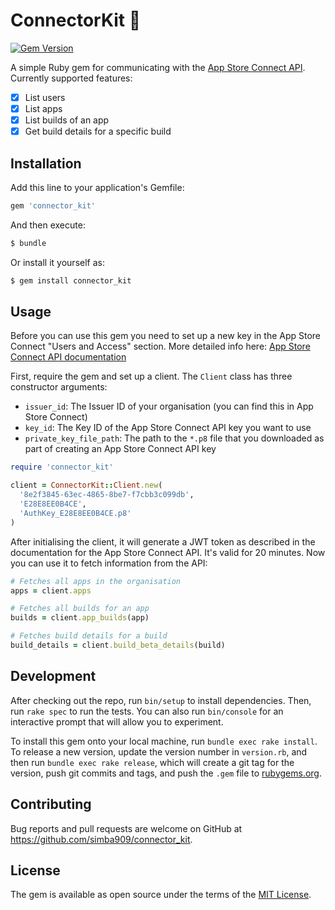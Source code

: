 # ConnectorKit 🔌

[![Gem Version](https://badge.fury.io/rb/connector_kit.svg)](https://badge.fury.io/rb/connector_kit)

A simple Ruby gem for communicating with the [App Store Connect API](https://developer.apple.com/app-store-connect/api). Currently supported features:

 - [x] List users
 - [x] List apps
 - [x] List builds of an app
 - [x] Get build details for a specific build

## Installation

Add this line to your application's Gemfile:

```ruby
gem 'connector_kit'
```

And then execute:

```bash
$ bundle
```

Or install it yourself as:

```bash
$ gem install connector_kit
```

## Usage

Before you can use this gem you need to set up a new key in the App Store Connect "Users and Access" section. More detailed info here: [App Store Connect API documentation](https://developer.apple.com/documentation/appstoreconnectapi)

First, require the gem and set up a client. The `Client` class has three constructor arguments:

 - `issuer_id`: The Issuer ID of your organisation (you can find this in App Store Connect)
 - `key_id`: The Key ID of the App Store Connect API key you want to use
 - `private_key_file_path`: The path to the `*.p8` file that you downloaded as part of creating an App Store Connect API key

```ruby
require 'connector_kit'

client = ConnectorKit::Client.new(
  '8e2f3845-63ec-4865-8be7-f7cbb3c099db',
  'E28E8EE0B4CE',
  'AuthKey_E28E8EE0B4CE.p8'
)
```

After initialising the client, it will generate a JWT token as described in the documentation for the App Store Connect API. It's valid for 20 minutes. Now you can use it to fetch information from the API:

```ruby
# Fetches all apps in the organisation
apps = client.apps
```

```ruby
# Fetches all builds for an app
builds = client.app_builds(app)
```

```ruby
# Fetches build details for a build
build_details = client.build_beta_details(build)
```

## Development

After checking out the repo, run `bin/setup` to install dependencies. Then, run `rake spec` to run the tests. You can also run `bin/console` for an interactive prompt that will allow you to experiment.

To install this gem onto your local machine, run `bundle exec rake install`. To release a new version, update the version number in `version.rb`, and then run `bundle exec rake release`, which will create a git tag for the version, push git commits and tags, and push the `.gem` file to [rubygems.org](https://rubygems.org).

## Contributing

Bug reports and pull requests are welcome on GitHub at https://github.com/simba909/connector_kit.

## License

The gem is available as open source under the terms of the [MIT License](https://opensource.org/licenses/MIT).
